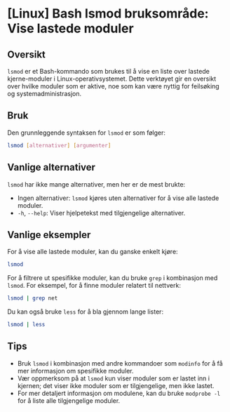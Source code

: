 # [Linux] Bash lsmod bruksområde: Vise lastede moduler

## Oversikt
`lsmod` er et Bash-kommando som brukes til å vise en liste over lastede kjerne-moduler i Linux-operativsystemet. Dette verktøyet gir en oversikt over hvilke moduler som er aktive, noe som kan være nyttig for feilsøking og systemadministrasjon.

## Bruk
Den grunnleggende syntaksen for `lsmod` er som følger:

```bash
lsmod [alternativer] [argumenter]
```

## Vanlige alternativer
`lsmod` har ikke mange alternativer, men her er de mest brukte:

- Ingen alternativer: `lsmod` kjøres uten alternativer for å vise alle lastede moduler.
- `-h`, `--help`: Viser hjelpetekst med tilgjengelige alternativer.

## Vanlige eksempler

For å vise alle lastede moduler, kan du ganske enkelt kjøre:

```bash
lsmod
```

For å filtrere ut spesifikke moduler, kan du bruke `grep` i kombinasjon med `lsmod`. For eksempel, for å finne moduler relatert til nettverk:

```bash
lsmod | grep net
```

Du kan også bruke `less` for å bla gjennom lange lister:

```bash
lsmod | less
```

## Tips
- Bruk `lsmod` i kombinasjon med andre kommandoer som `modinfo` for å få mer informasjon om spesifikke moduler.
- Vær oppmerksom på at `lsmod` kun viser moduler som er lastet inn i kjernen; det viser ikke moduler som er tilgjengelige, men ikke lastet.
- For mer detaljert informasjon om modulene, kan du bruke `modprobe -l` for å liste alle tilgjengelige moduler.
